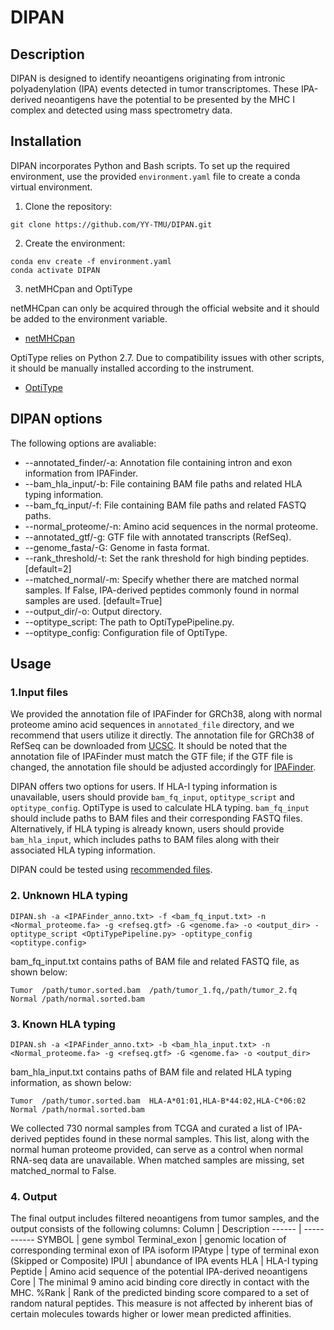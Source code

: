# DIPAN

## Description
DIPAN is designed to identify neoantigens originating from intronic polyadenylation (IPA) events detected in tumor transcriptomes. These IPA-derived neoantigens have the potential to be presented by the MHC I complex and detected using mass spectrometry data.

## Installation
DIPAN incorporates Python and Bash scripts. To set up the required environment, use the provided `environment.yaml` file to create a conda virtual environment.

1. Clone the repository:
```
git clone https://github.com/YY-TMU/DIPAN.git
```

2. Create the environment:
```
conda env create -f environment.yaml
conda activate DIPAN
```

3. netMHCpan and OptiType

netMHCpan can only be acquired through the official website and it should be added to the environment variable.
- [netMHCpan](https://services.healthtech.dtu.dk/services/NetMHCpan-4.0/)

OptiType relies on Python 2.7. Due to compatibility issues with other scripts, it should be manually installed according to the instrument.
- [OptiType](https://github.com/FRED-2/OptiType)

## DIPAN options
The following options are avaliable:
- --annotated_finder/-a: Annotation file containing intron and exon information from IPAFinder.
- --bam_hla_input/-b: File containing BAM file paths and related HLA typing information.
- --bam_fq_input/-f: File containing BAM file paths and related FASTQ paths.
- --normal_proteome/-n: Amino acid sequences in the normal proteome.
- --annotated_gtf/-g: GTF file with annotated transcripts (RefSeq).
- --genome_fasta/-G: Genome in fasta format.
- --rank_threshold/-t: Set the rank threshold for high binding peptides. [default=2]
- --matched_normal/-m: Specify whether there are matched normal samples. If False, IPA-derived peptides commonly found in normal samples are used. [default=True]
- --output_dir/-o: Output directory.
- --optitype_script: The path to OptiTypePipeline.py.
- --optitype_config: Configuration file of OptiType.


## Usage
### 1.Input files
We provided the annotation file of IPAFinder for GRCh38, along with normal proteome amino acid sequences in `annotated_file` directory, and we recommend that users utilize it directly. The annotation file for GRCh38 of RefSeq can be downloaded from [UCSC](https://hgdownload.soe.ucsc.edu/goldenPath/archive/hg38/ncbiRefSeq/109.20211119/hg38.109.20211119.ncbiRefSeq.gtf.gz). It should be noted that the annotation file of IPAFinder must match the GTF file; if the GTF file is changed, the annotation file should be adjusted accordingly for [IPAFinder](https://github.com/ZhaozzReal/IPAFinder).

DIPAN offers two options for users. If HLA-I typing information is unavailable, users should provide `bam_fq_input`, `optitype_script` and `optitype_config`. OptiType is used to calculate HLA typing. `bam_fq_input` should include paths to BAM files and their corresponding FASTQ files. Alternatively, if HLA typing is already known, users should provide `bam_hla_input`, which includes paths to BAM files along with their associated HLA typing information.

DIPAN could be tested using [recommended files](https://zenodo.org/records/10970002).


### 2. Unknown HLA typing
```
DIPAN.sh -a <IPAFinder_anno.txt> -f <bam_fq_input.txt> -n <Normal_proteome.fa> -g <refseq.gtf> -G <genome.fa> -o <output_dir> -optitype_script <OptiTypePipeline.py> -optitype_config <optitype.config>
```
bam_fq_input.txt contains paths of BAM file and related FASTQ file, as shown below:
```
Tumor  /path/tumor.sorted.bam  /path/tumor_1.fq,/path/tumor_2.fq
Normal /path/normal.sorted.bam   
```
### 3. Known HLA typing
```
DIPAN.sh -a <IPAFinder_anno.txt> -b <bam_hla_input.txt> -n <Normal_proteome.fa> -g <refseq.gtf> -G <genome.fa> -o <output_dir>
```
bam_hla_input.txt contains paths of BAM file and related HLA typing information, as shown below:
```
Tumor  /path/tumor.sorted.bam  HLA-A*01:01,HLA-B*44:02,HLA-C*06:02
Normal /path/normal.sorted.bam   
```
We collected 730 normal samples from TCGA and curated a list of IPA-derived peptides found in these normal samples. This list, along with the normal human proteome provided, can serve as a control when normal RNA-seq data are unavailable. When matched samples are missing, set matched_normal to False.

### 4. Output
The final output includes filtered neoantigens from tumor samples, and the output consists of the following columns:
Column | Description
------ | -----------
SYMBOL | gene symbol
Terminal_exon | genomic location of corresponding terminal exon of IPA isoform
IPAtype | type of terminal exon (Skipped or Composite)
IPUI | abundance of IPA events
HLA | HLA-I typing
Peptide | Amino acid sequence of the potential IPA-derived neoantigens
Core | The minimal 9 amino acid binding core directly in contact with the MHC.
%Rank | Rank of the predicted binding score compared to a set of random natural peptides. This measure is not affected by inherent bias of certain molecules towards higher or lower mean predicted affinities.



